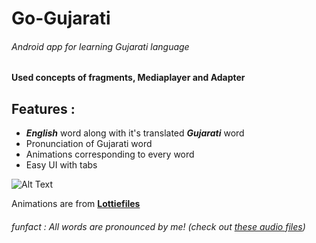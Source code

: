 # Go-Gujarati
###### Android app for learning Gujarati language
**Used concepts of fragments, Mediaplayer and Adapter**  
## Features :
- ***English*** word along with it's translated ***Gujarati*** word
- Pronunciation of Gujarati word
- Animations corresponding to every word
- Easy UI with tabs

![Alt Text](https://media.giphy.com/media/YRamtBRDXRVh29jUwx/giphy.gif)

Animations are from [**Lottiefiles**](https://lottiefiles.com/)
###### funfact : All words are pronounced by me! (*check out [these audio files](https://github.com/Shah-Aayush/Go-Gujarati/tree/master/app/src/main/res/raw)*)
